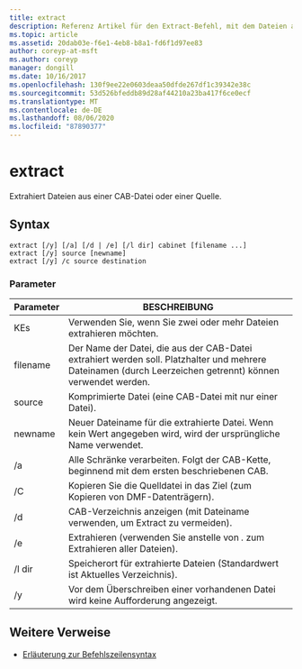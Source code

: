 ```yaml
---
title: extract
description: Referenz Artikel für den Extract-Befehl, mit dem Dateien aus einem Quell Speicherort extrahiert werden.
ms.topic: article
ms.assetid: 20dab03e-f6e1-4eb8-b8a1-fd6f1d97ee83
author: coreyp-at-msft
ms.author: coreyp
manager: dongill
ms.date: 10/16/2017
ms.openlocfilehash: 130f9ee22e0603deaa50dfde267df1c39342e38c
ms.sourcegitcommit: 53d526bfeddb89d28af44210a23ba417f6ce0ecf
ms.translationtype: MT
ms.contentlocale: de-DE
ms.lasthandoff: 08/06/2020
ms.locfileid: "87890377"
---
```

# <a name="extract"></a>extract

Extrahiert Dateien aus einer CAB-Datei oder einer Quelle.

## <a name="syntax"></a>Syntax

```
extract [/y] [/a] [/d | /e] [/l dir] cabinet [filename ...]
extract [/y] source [newname]
extract [/y] /c source destination
```

### <a name="parameters"></a>Parameter

| Parameter | BESCHREIBUNG |
| --------- | ----------- |
| KEs | Verwenden Sie, wenn Sie zwei oder mehr Dateien extrahieren möchten. |
| filename | Der Name der Datei, die aus der CAB-Datei extrahiert werden soll. Platzhalter und mehrere Dateinamen (durch Leerzeichen getrennt) können verwendet werden. |
| source | Komprimierte Datei (eine CAB-Datei mit nur einer Datei). |
| newname | Neuer Dateiname für die extrahierte Datei. Wenn kein Wert angegeben wird, wird der ursprüngliche Name verwendet. |
| /a | Alle Schränke verarbeiten. Folgt der CAB-Kette, beginnend mit dem ersten beschriebenen CAB. |
| /C | Kopieren Sie die Quelldatei in das Ziel (zum Kopieren von DMF-Datenträgern). |
| /d | CAB-Verzeichnis anzeigen (mit Dateiname verwenden, um Extract zu vermeiden). |
| /e | Extrahieren (verwenden Sie anstelle von *.* zum Extrahieren aller Dateien). |
| /l dir | Speicherort für extrahierte Dateien (Standardwert ist Aktuelles Verzeichnis). |
| /y | Vor dem Überschreiben einer vorhandenen Datei wird keine Aufforderung angezeigt. |

## <a name="additional-references"></a>Weitere Verweise

- [Erläuterung zur Befehlszeilensyntax](command-line-syntax-key.md)
